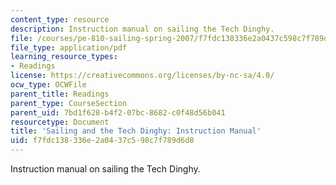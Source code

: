 ```yaml
---
content_type: resource
description: Instruction manual on sailing the Tech Dinghy.
file: /courses/pe-810-sailing-spring-2007/f7fdc138336e2a0437c598c7f789d6d8_booklet.pdf
file_type: application/pdf
learning_resource_types:
- Readings
license: https://creativecommons.org/licenses/by-nc-sa/4.0/
ocw_type: OCWFile
parent_title: Readings
parent_type: CourseSection
parent_uid: 7bd1f628-b4f2-07bc-8682-c0f48d56b041
resourcetype: Document
title: 'Sailing and the Tech Dinghy: Instruction Manual'
uid: f7fdc138-336e-2a04-37c5-98c7f789d6d8
---
```

Instruction manual on sailing the Tech Dinghy.